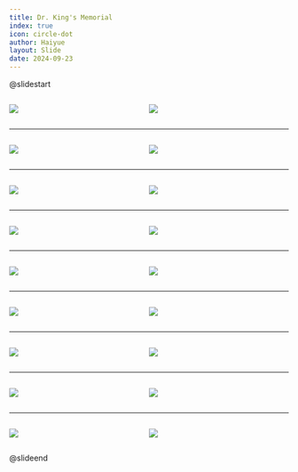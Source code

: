 ```yaml
---
title: Dr. King's Memorial
index: true
icon: circle-dot
author: Haiyue
layout: Slide
date: 2024-09-23
---
```

 
@slidestart

<div style="display:flex">
<div style="flex:1">

![](/reading/english/Level-K/Dr.%20King's%20Memorial/001.webp)
</div>
<div style="flex:1">

![](/reading/english/Level-K/Dr.%20King's%20Memorial/002.webp)
</div>
</div>

---

<div style="display:flex">
<div style="flex:1">

![](/reading/english/Level-K/Dr.%20King's%20Memorial/003.webp)
</div>
<div style="flex:1">

![](/reading/english/Level-K/Dr.%20King's%20Memorial/004.webp)
</div>
</div>

---

<div style="display:flex">
<div style="flex:1">

![](/reading/english/Level-K/Dr.%20King's%20Memorial/005.webp)
</div>
<div style="flex:1">

![](/reading/english/Level-K/Dr.%20King's%20Memorial/006.webp)
</div>
</div>

---

<div style="display:flex">
<div style="flex:1">

![](/reading/english/Level-K/Dr.%20King's%20Memorial/007.webp)
</div>
<div style="flex:1">

![](/reading/english/Level-K/Dr.%20King's%20Memorial/008.webp)
</div>
</div>

---

<div style="display:flex">
<div style="flex:1">

![](/reading/english/Level-K/Dr.%20King's%20Memorial/009.webp)
</div>
<div style="flex:1">

![](/reading/english/Level-K/Dr.%20King's%20Memorial/010.webp)
</div>
</div>

---

<div style="display:flex">
<div style="flex:1">

![](/reading/english/Level-K/Dr.%20King's%20Memorial/011.webp)
</div>
<div style="flex:1">

![](/reading/english/Level-K/Dr.%20King's%20Memorial/012.webp)
</div>
</div>

---

<div style="display:flex">
<div style="flex:1">

![](/reading/english/Level-K/Dr.%20King's%20Memorial/013.webp)
</div>
<div style="flex:1">

![](/reading/english/Level-K/Dr.%20King's%20Memorial/014.webp)
</div>
</div>

---

<div style="display:flex">
<div style="flex:1">

![](/reading/english/Level-K/Dr.%20King's%20Memorial/015.webp)
</div>
<div style="flex:1">

![](/reading/english/Level-K/Dr.%20King's%20Memorial/016.webp)
</div>
</div>

---

<div style="display:flex">
<div style="flex:1">

![](/reading/english/Level-K/Dr.%20King's%20Memorial/017.webp)
</div>
<div style="flex:1">

![](/reading/english/Level-K/Dr.%20King's%20Memorial/018.webp)
</div>
</div>

@slideend